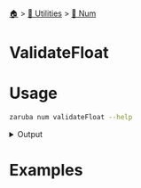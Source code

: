 <!--startTocHeader-->
[🏠](../../README.md) > [🔧 Utilities](../README.md) > [🔢 Num](README.md)
# ValidateFloat
<!--endTocHeader-->

# Usage

<!--startCode-->
```bash
zaruba num validateFloat --help
```
 
<details>
<summary>Output</summary>
 
```````
Check whether value is valid float or not

Usage:
  zaruba num validateFloat <value> [flags]

Flags:
  -h, --help   help for validateFloat
```````
</details>
<!--endCode-->

# Examples



<!--startTocSubtopic-->

<!--endTocSubtopic-->